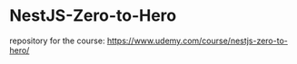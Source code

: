 # NestJS-Zero-to-Hero
repository for the course:  https://www.udemy.com/course/nestjs-zero-to-hero/
